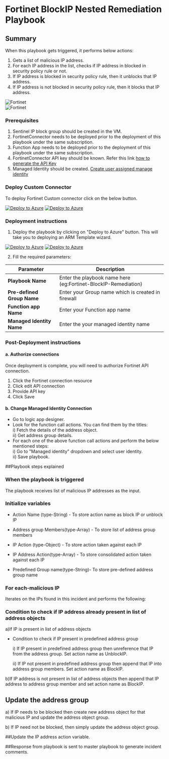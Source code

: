 # Fortinet BlockIP Nested Remediation Playbook

 ## Summary
When this playbook gets triggered, it performs below actions:

1. Gets a list of malicious IP address.
2. For each IP address in the list, checks if IP address in blocked in security policy rule or not.
3. If IP address is blocked in security policy rule, then it unblocks that IP address.
4. If IP address is not blocked in security policy rule, then it blocks that IP address.

![Fortinet](./Images/PlaybookDesignerLight.png)<br>
![Fortinet](./Images/PlaybookDesignerDark.png)<br>

### Prerequisites
1. Sentinel IP block group should be created in the VM.
2. FortinetConnector needs to be deployed prior to the deployment of this playbook under the same subscription.
3. Function App needs to be deployed prior to the deployment of this playbook under the same subscription.
4. FortinetConnector API key should be known. Refer this link [how to generate the API Key](https://www.insoftservices.uk/fortigate-rest-api-token-authentication)
5. Managed Identity should be created. [Create user assigned manage identity](/azure/active-directory/managed-identities-azure-resources/how-to-manage-ua-identity-portal)

### Deploy Custom Connector

To deploy Fortinet Custom connector click on the below button.

[![Deploy to Azure](https://aka.ms/deploytoazurebutton)](https://portal.azure.com/#create/Microsoft.Template/uri/https%3A%2F%2Fraw.githubusercontent.com%2FAzure%2FAzure-Sentinel%2Fmaster%2FPlaybooks%2FFortinet-FortiGate%2FCustomConnector%2Fazuredeploy.json) [![Deploy to Azure](https://aka.ms/deploytoazuregovbutton)](https://portal.azure.com/#create/Microsoft.Template/uri/https%3A%2F%2Fraw.githubusercontent.com%2FAzure%2FAzure-Sentinel%2Fmaster%2FPlaybooks%2FFortinet-FortiGate%2FCustomConnector%2Fazuredeploy.json)



### Deployment instructions
1. Deploy the playbook by clicking on "Deploy to Azure" button. This will take you to deploying an ARM Template wizard.

[![Deploy to Azure](https://aka.ms/deploytoazurebutton)](https://portal.azure.com/#create/Microsoft.Template/uri/https%3A%2F%2Fraw.githubusercontent.com%2FAzure%2FAzure-Sentinel%2Ftree%2Fmaster%2FMasterPlaybooks%2FRemediation-IP%2FFortinet-BlockIP-Nested-Remediation%2Fazuredeploy.json) [![Deploy to Azure](https://aka.ms/deploytoazuregovbutton)](https://portal.azure.com/#create/Microsoft.Template/uri/https%3A%2F%2Fraw.githubusercontent.com%2FAzure%2FAzure-Sentinel%2Ftree%2Fmaster%2FMasterPlaybooks%2FRemediation-IP%2FFortinet-BlockIP-Nested-Remediation%2Fazuredeploy.json)


2. Fill the required parameters:

|Parameter|Description|
|-------------|--------------|
|**Playbook Name**| Enter the playbook name here (eg:Fortinet-BlockIP-Remediation)|
|**Pre-defined Group Name**| Enter your Group name which is created in firewall|
|**Function app Name** |Enter your Function app name |
|**Managed Identity Name**| Enter the your managed identity name |

### Post-Deployment instructions
#### a. Authorize connections
Once deployment is complete, you will need to authorize Fortinet API connection.
1.	Click the Fortinet connection resource
2.	Click edit API connection
3.	Provide API key
4.	Click Save

#### b. Change Managed Identity Connection
* Go to logic app designer.
* Look for the function call actions. You can find them by the titles:<br>
  i) Fetch the details of the address object.<br>
  ii) Get address group details.<br>
* For each one of the above function call actions and perform the below mentioned steps:<br>
  i) Go to "Managed identity" dropdown and select user identity.<br>
  ii) Save playbook.

##Playbook steps explained

### When the playbook is triggered

The playbook receives list of malicious IP addresses as the input.

### Initialize variables

-  Action Name (type-String) - To store action name as block IP or unblock IP

-  Address group Members(type-Array) - To store list of address group members

-  IP Action (type-Object) - To store action taken against each IP

-  IP Address Action(type-Array) - To store consolidated action taken against each IP

-  Predefined Group name(type-String)- To store pre-defined address group name

### For each-malicious IP
Iterates on the IPs found in this incident and performs the following:

### Condition to check if IP address already present in list of address objects

a)If IP is present in list of address objects

   * Condition to check if IP present in predefined address group

        i) If IP present in predefined address group then unreference that IP from the address group. Set action name as UnblockIP.

        ii) If IP not present in predefined address group then append that IP into address group members. Set action name as BlockIP.

b)If IP address is not present in list of address objects then append that IP address to address group member and set action name as BlockIP.

## Update the address group

a) If IP needs to be blocked then create new address object for that malicious IP and update the address object group.

b) If IP need not be blocked, then simply update the address object group.

##Update the IP address action variable.


##Response from playbook is sent to master playbook to generate incident comments.
